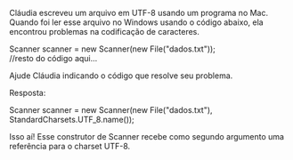 Cláudia escreveu um arquivo em UTF-8 usando um programa no Mac. Quando foi ler esse arquivo no Windows usando o código abaixo, ela encontrou problemas na codificação de caracteres.

Scanner scanner = new Scanner(new File("dados.txt"));<br>
//resto do código aqui...

Ajude Cláudia indicando o código que resolve seu problema.

Resposta:

Scanner scanner = new Scanner(new File("dados.txt"), 
  StandardCharsets.UTF_8.name());

Isso aí! Esse construtor de Scanner recebe como segundo argumento uma referência para o charset UTF-8.